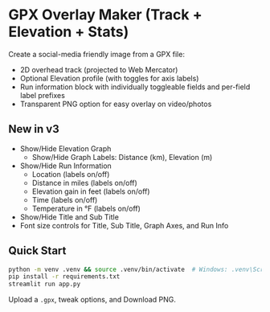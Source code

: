 # GPX Overlay Maker (Track + Elevation + Stats)

Create a social-media friendly image from a GPX file:
- 2D overhead track (projected to Web Mercator)
- Optional Elevation profile (with toggles for axis labels)
- Run information block with individually toggleable fields and per-field label prefixes
- Transparent PNG option for easy overlay on video/photos

## New in v3
- Show/Hide Elevation Graph
  - Show/Hide Graph Labels: Distance (km), Elevation (m)
- Show/Hide Run Information
  - Location (labels on/off)
  - Distance in miles (labels on/off)
  - Elevation gain in feet (labels on/off)
  - Time (labels on/off)
  - Temperature in °F (labels on/off)
- Show/Hide Title and Sub Title
- Font size controls for Title, Sub Title, Graph Axes, and Run Info

## Quick Start

```bash
python -m venv .venv && source .venv/bin/activate  # Windows: .venv\Scripts\activate
pip install -r requirements.txt
streamlit run app.py
```

Upload a `.gpx`, tweak options, and Download PNG.
